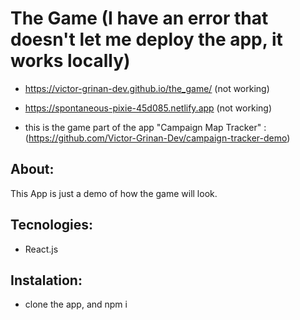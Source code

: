 # The Game (I have an error that doesn't let me deploy the app, it works locally)
- https://victor-grinan-dev.github.io/the_game/ (not working)
- https://spontaneous-pixie-45d085.netlify.app (not working)

- this is the game part of the app "Campaign Map Tracker" : (https://github.com/Victor-Grinan-Dev/campaign-tracker-demo)

## About:
This App is just a demo of how the game will look.

## Tecnologies:
- React.js

## Instalation:
- clone the app, and npm i

